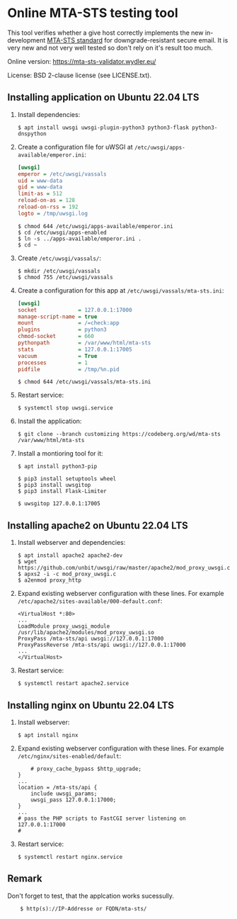 # Online MTA-STS testing tool

This tool verifies whether a give host correctly implements the new in-development <a href="https://github.com/mrisher/smtp-sts">MTA-STS standard</a> for downgrade-resistant secure email. It is very new and not very well tested so don't rely on it's result too much.

Online version: https://mta-sts-validator.wydler.eu/

License: BSD 2-clause license (see LICENSE.txt).

## Installing application on Ubuntu 22.04 LTS

 1. Install dependencies:

        $ apt install uwsgi uwsgi-plugin-python3 python3-flask python3-dnspython

 2. Create a configuration file for uWSGI at `/etc/uwsgi/apps-available/emperor.ini`:

    ```ini
    [uwsgi]
	emperor = /etc/uwsgi/vassals
	uid = www-data
	gid = www-data
	limit-as = 512
	reload-on-as = 128
	reload-on-rss = 192
	logto = /tmp/uwsgi.log
    ```
        $ chmod 644 /etc/uwsgi/apps-available/emperor.ini
        $ cd /etc/uwsgi/apps-enabled
        $ ln -s ../apps-available/emperor.ini .
        $ cd ~
	
 3. Create `/etc/uwsgi/vassals/`:
 
        $ mkdir /etc/uwsgi/vassals
        $ chmod 755 /etc/uwsgi/vassals
	
 4. Create a configuration for this app at `/etc/uwsgi/vassals/mta-sts.ini`:

    ```ini
	[uwsgi]
	socket             = 127.0.0.1:17000
	manage-script-name = true
	mount              = /=check:app
	plugins            = python3
	chmod-socket       = 660
	pythonpath         = /var/www/html/mta-sts
	stats              = 127.0.0.1:17005
	vacuum             = True
	processes          = 1
	pidfile            = /tmp/%n.pid
    ```
        $ chmod 644 /etc/uwsgi/vassals/mta-sts.ini

 5. Restart service:
 
        $ systemctl stop uwsgi.service

 6. Install the application:
	
        $ git clone --branch customizing https://codeberg.org/wd/mta-sts /var/www/html/mta-sts
		

 7. Install a montioring tool for it:
	
        $ apt install python3-pip
		
        $ pip3 install setuptools wheel
        $ pip3 install uwsgitop
        $ pip3 install Flask-Limiter

        $ uwsgitop 127.0.0.1:17005

		
## Installing apache2 on Ubuntu 22.04 LTS

 1. Install webserver and dependencies:

        $ apt install apache2 apache2-dev
        $ wget https://github.com/unbit/uwsgi/raw/master/apache2/mod_proxy_uwsgi.c
        $ apxs2 -i -c mod_proxy_uwsgi.c
        $ a2enmod proxy_http

 2. Expand existing webserver configuration with these lines. For example `/etc/apache2/sites-available/000-default.conf`:

    ```apache2
	<VirtualHost *:80>
	...
    LoadModule proxy_uwsgi_module /usr/lib/apache2/modules/mod_proxy_uwsgi.so
	ProxyPass /mta-sts/api uwsgi://127.0.0.1:17000
	ProxyPassReverse /mta-sts/api uwsgi://127.0.0.1:17000
	...
	</VirtualHost>
    ```

 3. Restart service:
 
        $ systemctl restart apache2.service


## Installing nginx on Ubuntu 22.04 LTS

 1. Install webserver:

        $ apt install nginx

 2. Expand existing webserver configuration with these lines. For example `/etc/nginx/sites-enabled/default`:

    ```nginx
		# proxy_cache_bypass $http_upgrade;
	}
	...
	location = /mta-sts/api {
		include uwsgi_params;
		uwsgi_pass 127.0.0.1:17000;
	}
	...
	# pass the PHP scripts to FastCGI server listening on 127.0.0.1:17000
	#
    ```
 3. Restart service:
 
        $ systemctl restart nginx.service
		

## Remark
  Don't forget to test, that the applcation works sucessully.
        
		$ http(s)://IP-Addresse or FQDN/mta-sts/